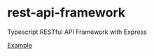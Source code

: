 # rest-api-framework
Typescript RESTful API Framework with Express

[Example](https://github.com/marck1391/rest-api-framework/tree/master/example)
